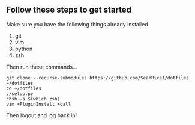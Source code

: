 ## Follow these steps to get started 
Make sure you have the following things already installed
1. git
2. vim
3. python
4. zsh

Then run these commands...

 ```
 git clone --recurse-submodules https://github.com/SeanRice1/dotfiles ~/dotfiles
 cd ~/dotfiles
 ./setup.py
 chsh -s $(which zsh)
 vim +PluginInstall +qall
 ```
Then logout and log back in! 
